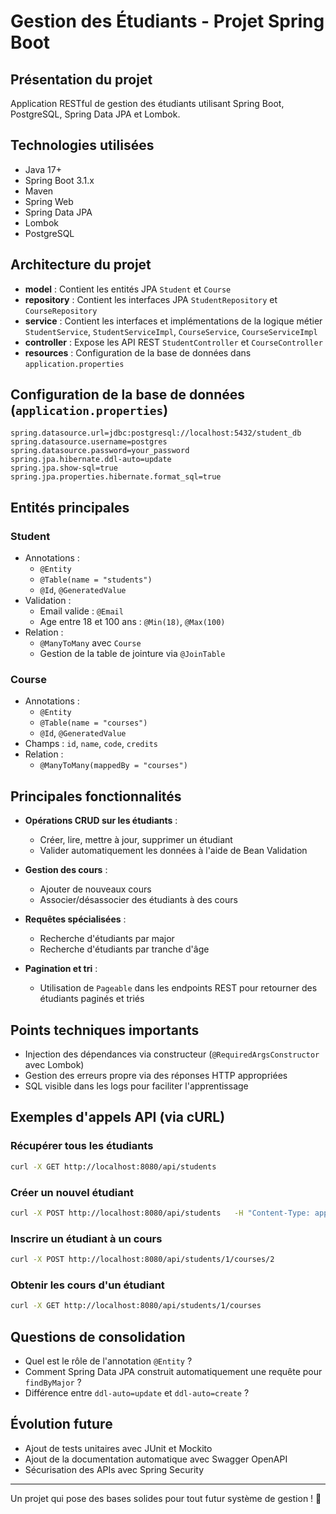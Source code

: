 
# Gestion des Étudiants - Projet Spring Boot

## Présentation du projet
Application RESTful de gestion des étudiants utilisant Spring Boot, PostgreSQL, Spring Data JPA et Lombok.

## Technologies utilisées
- Java 17+
- Spring Boot 3.1.x
- Maven
- Spring Web
- Spring Data JPA
- Lombok
- PostgreSQL

## Architecture du projet
- **model** : Contient les entités JPA `Student` et `Course`
- **repository** : Contient les interfaces JPA `StudentRepository` et `CourseRepository`
- **service** : Contient les interfaces et implémentations de la logique métier `StudentService`, `StudentServiceImpl`, `CourseService`, `CourseServiceImpl`
- **controller** : Expose les API REST `StudentController` et `CourseController`
- **resources** : Configuration de la base de données dans `application.properties`

## Configuration de la base de données (`application.properties`)
```properties
spring.datasource.url=jdbc:postgresql://localhost:5432/student_db
spring.datasource.username=postgres
spring.datasource.password=your_password
spring.jpa.hibernate.ddl-auto=update
spring.jpa.show-sql=true
spring.jpa.properties.hibernate.format_sql=true
```

## Entités principales

### Student
- Annotations :
  - `@Entity`
  - `@Table(name = "students")`
  - `@Id`, `@GeneratedValue`
- Validation :
  - Email valide : `@Email`
  - Age entre 18 et 100 ans : `@Min(18)`, `@Max(100)`
- Relation :
  - `@ManyToMany` avec `Course`
  - Gestion de la table de jointure via `@JoinTable`

### Course
- Annotations :
  - `@Entity`
  - `@Table(name = "courses")`
  - `@Id`, `@GeneratedValue`
- Champs : `id`, `name`, `code`, `credits`
- Relation :
  - `@ManyToMany(mappedBy = "courses")`

## Principales fonctionnalités
- **Opérations CRUD sur les étudiants** :
  - Créer, lire, mettre à jour, supprimer un étudiant
  - Valider automatiquement les données à l'aide de Bean Validation

- **Gestion des cours** :
  - Ajouter de nouveaux cours
  - Associer/désassocier des étudiants à des cours

- **Requêtes spécialisées** :
  - Recherche d'étudiants par major
  - Recherche d'étudiants par tranche d'âge

- **Pagination et tri** :
  - Utilisation de `Pageable` dans les endpoints REST pour retourner des étudiants paginés et triés

## Points techniques importants
- Injection des dépendances via constructeur (`@RequiredArgsConstructor` avec Lombok)
- Gestion des erreurs propre via des réponses HTTP appropriées
- SQL visible dans les logs pour faciliter l'apprentissage

## Exemples d'appels API (via cURL)

### Récupérer tous les étudiants
```bash
curl -X GET http://localhost:8080/api/students
```

### Créer un nouvel étudiant
```bash
curl -X POST http://localhost:8080/api/students   -H "Content-Type: application/json"   -d '{"firstName":"David","lastName":"Miller","email":"david.m@example.com","age":24,"major":"Psychology"}'
```

### Inscrire un étudiant à un cours
```bash
curl -X POST http://localhost:8080/api/students/1/courses/2
```

### Obtenir les cours d'un étudiant
```bash
curl -X GET http://localhost:8080/api/students/1/courses
```

## Questions de consolidation
- Quel est le rôle de l'annotation `@Entity` ?
- Comment Spring Data JPA construit automatiquement une requête pour `findByMajor` ?
- Différence entre `ddl-auto=update` et `ddl-auto=create` ?

## Évolution future
- Ajout de tests unitaires avec JUnit et Mockito
- Ajout de la documentation automatique avec Swagger OpenAPI
- Sécurisation des APIs avec Spring Security

---

Un projet qui pose des bases solides pour tout futur système de gestion ! 🚀
